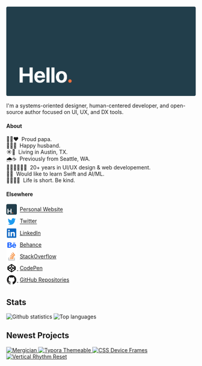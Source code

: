 ![hello](assets/header.svg)

I'm a systems-oriented designer, human-centered developer, and open-source author focused on UI, UX, and DX tools.

#### About

👦🏻❤️&nbsp;&nbsp;Proud papa.<br>
👩🏻💍&nbsp;&nbsp;Happy husband.<br>
☀️🎸&nbsp;&nbsp;Living in Austin, TX.<br>
🌧☕️&nbsp;&nbsp;Previously from Seattle, WA.<br>
👨🏻‍🎨👨🏻‍💻&nbsp;&nbsp;20+ years in UI/UX design & web developement.<br>
🍎🤖&nbsp;&nbsp;Would like to learn Swift and AI/ML.<br>
🧘🏻‍♂️💭&nbsp;&nbsp;Life is short. Be kind.

#### Elsewhere

<a href="https://hildenbiddle.com"><img src="/assets/website.svg" alt="Website favicon" width="28" valign="middle"></a>&nbsp;
<a href="https://hildenbiddle.com">Personal Website</a><br>
<a href="https://twitter.com/jhildenbiddle"><img src="/assets/twitter.svg" alt="Twitter logo" width="28" valign="middle"></a>&nbsp;
<a href="https://twitter.com/jhildenbiddle">Twitter</a><br>
<a href="https://www.linkedin.com/in/jhildenbiddle/"><img src="/assets/linkedin.svg" alt="LinkedIn logo" width="28" valign="middle"></a>&nbsp;
<a href="https://www.linkedin.com/in/jhildenbiddle/">LinkedIn</a><br>
<a href="https://www.behance.net/jhildenbiddle"><img src="/assets/behance.svg" alt="Behance logo" width="28" valign="middle"></a>&nbsp;
<a href="https://www.behance.net/jhildenbiddle">Behance</a><br>
<a href="https://stackoverflow.com/users/4903063/jhildenbiddle"><img src="/assets/stackoverflow.svg" alt="StackOverflow logo" width="28" valign="middle"></a>&nbsp;
<a href="https://stackoverflow.com/users/4903063/jhildenbiddle">StackOverflow</a><br>
<a href="https://codepen.io/jhildenbiddle">
  <picture>
    <source
      srcset="/assets/codepen-dark.svg" media="screen and (prefers-color-scheme:dark)">
    <img src="/assets/codepen.svg" alt="CodePen logo" width="28" valign="middle">
  </picture>
</a>&nbsp;<a href="https://codepen.io/jhildenbiddle">CodePen</a><br>
<a href="https://github.com/jhildenbiddle?tab=repositories">
  <picture>
    <source
      srcset="/assets/github-dark.svg" media="screen and (prefers-color-scheme:dark)">
    <img src="/assets/github.svg" alt="GitHub logo" width="28" valign="middle">
  </picture>
</a>&nbsp;<a href="https://github.com/jhildenbiddle?tab=repositories">GitHub Repositories</a>

## Stats

<picture>
  <source
    srcset="https://github-readme-stats.vercel.app/api?username=jhildenbiddle&card_width=490&hide_border=true&hide_title=true&text_bold=false&bg_color=00000000&text_color=c9d1d9"
    media="screen and (prefers-color-scheme:dark)">
  <img
    src="https://github-readme-stats.vercel.app/api?username=jhildenbiddle&card_width=490&hide_border=true&hide_title=true&text_bold=false"
    alt="Github statistics"
    valign="top">
</picture><picture>
  <source
    srcset="https://github-readme-stats.vercel.app/api/top-langs/?username=jhildenbiddle&layout=compact&hide_border=true&hide_title=true&text_bold=false&bg_color=00000000&text_color=c9d1d9"
    media="screen and (prefers-color-scheme:dark)">
  <img
    src="https://github-readme-stats.vercel.app/api/top-langs/?username=jhildenbiddle&layout=compact&hide_border=true&hide_title=true&text_bold=false"
    alt="Top languages"
    valign="top">
</picture>

## Newest Projects

<p>
  <a href="https://github.com/jhildenbiddle/mergician">
    <picture>
      <source
        srcset="https://github-readme-stats.vercel.app/api/pin/?username=jhildenbiddle&repo=mergician&hide_border=true&bg_color=00000000&text_color=c9d1d9"
        media="(prefers-color-scheme:dark)">
      <img
        src="https://github-readme-stats.vercel.app/api/pin/?username=jhildenbiddle&repo=mergician&hide_border=true"
        alt="Mergician"
        valign="top">
    </picture>
  </a>
  <a href="https://github.com/jhildenbiddle/typora-themeable">
    <picture>
      <source
        srcset="https://github-readme-stats.vercel.app/api/pin/?username=jhildenbiddle&repo=typora-themeable&hide_border=true&bg_color=00000000&text_color=c9d1d9"
        media="(prefers-color-scheme:dark)">
      <img
        src="https://github-readme-stats.vercel.app/api/pin/?username=jhildenbiddle&repo=typora-themeable&hide_border=true"
        alt="Typora Themeable"
        valign="top">
    </picture>
  </a>
  <a href="https://github.com/jhildenbiddle/css-device-frames">
    <picture>
      <source
        srcset="https://github-readme-stats.vercel.app/api/pin/?username=jhildenbiddle&repo=css-device-frames&hide_border=true&bg_color=00000000&text_color=c9d1d9"
        media="(prefers-color-scheme:dark)">
      <img
        src="https://github-readme-stats.vercel.app/api/pin/?username=jhildenbiddle&repo=css-device-frames&hide_border=true"
        alt="CSS Device Frames"
        valign="top">
    </picture>
  </a>
  <a href="https://github.com/jhildenbiddle/vertical-rhythm-reset">
    <picture>
      <source
        srcset="https://github-readme-stats.vercel.app/api/pin/?username=jhildenbiddle&repo=vertical-rhythm-reset&hide_border=true&bg_color=00000000&text_color=c9d1d9"
        media="(prefers-color-scheme:dark)">
      <img
        src="https://github-readme-stats.vercel.app/api/pin/?username=jhildenbiddle&repo=vertical-rhythm-reset&hide_border=true"
        alt="Vertical Rhythm Reset"
        valign="top">
    </picture>
  </a>
</p>
